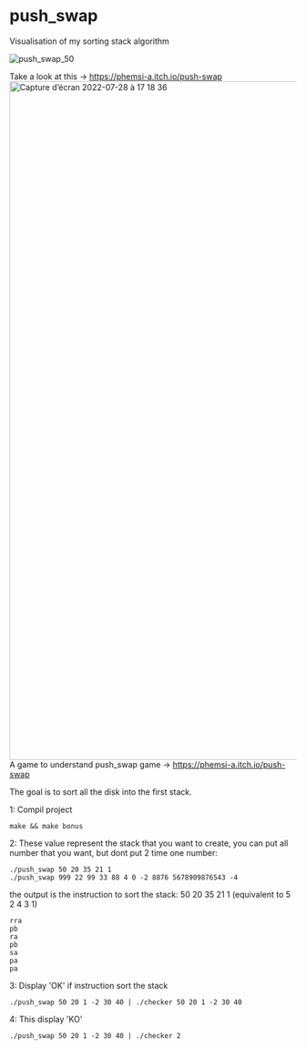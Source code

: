 # push_swap
Visualisation of my sorting stack algorithm

![push_swap_50](https://user-images.githubusercontent.com/77667022/181585303-184953fa-c302-4ed0-9715-2eb3631b5b4e.gif)

Take a look at this -> https://phemsi-a.itch.io/push-swap
<img width="1191" alt="Capture d’écran 2022-07-28 à 17 18 36" src="https://user-images.githubusercontent.com/77667022/181585257-1e9f80cf-5523-4a67-8abe-4ed0c0c17c8c.png">
  A game to understand push_swap game -> https://phemsi-a.itch.io/push-swap
  
  The goal is to sort all the disk into the first stack.
  
  1: Compil project
  
    make && make bonus
  
  2: These value represent the stack that you want to create, you can put all number that you want, but dont put 2 time one number: 
  
    ./push_swap 50 20 35 21 1
    ./push_swap 999 22 99 33 88 4 0 -2 8876 5678909876543 -4

the output is the instruction to sort the stack: 50 20 35 21 1 (equivalent to 5 2 4 3 1)

    rra
    pb
    ra
    pb
    sa
    pa
    pa

  3: Display 'OK' if instruction sort the stack
    
    ./push_swap 50 20 1 -2 30 40 | ./checker 50 20 1 -2 30 40

  4: This display 'KO'
    
    ./push_swap 50 20 1 -2 30 40 | ./checker 2


